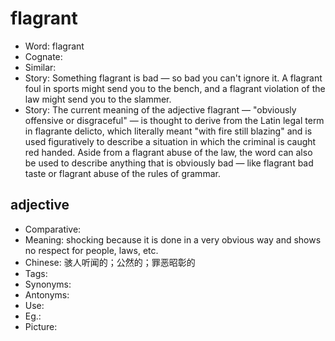 # flagrant

- Word: flagrant
- Cognate: 
- Similar: 
- Story: Something flagrant is bad — so bad you can't ignore it. A flagrant foul in sports might send you to the bench, and a flagrant violation of the law might send you to the slammer.
- Story: The current meaning of the adjective flagrant — "obviously offensive or disgraceful" — is thought to derive from the Latin legal term in flagrante delicto, which literally meant "with fire still blazing" and is used figuratively to describe a situation in which the criminal is caught red handed. Aside from a flagrant abuse of the law, the word can also be used to describe anything that is obviously bad — like flagrant bad taste or flagrant abuse of the rules of grammar.

## adjective

- Comparative: 
- Meaning: shocking because it is done in a very obvious way and shows no respect for people, laws, etc.
- Chinese: 骇人听闻的；公然的；罪恶昭彰的
- Tags: 
- Synonyms: 
- Antonyms: 
- Use: 
- Eg.: 
- Picture: 

